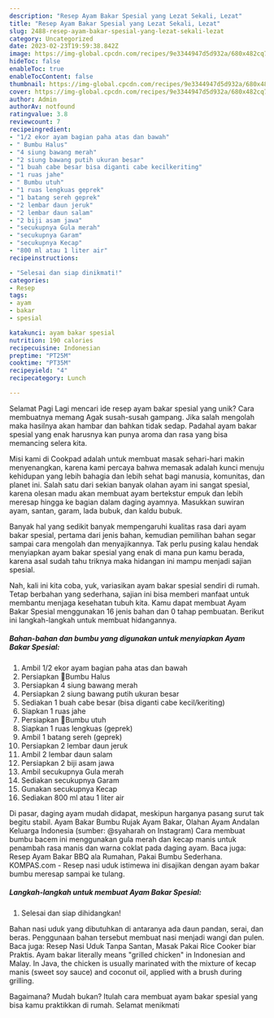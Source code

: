 ```yaml
---
description: "Resep Ayam Bakar Spesial yang Lezat Sekali, Lezat"
title: "Resep Ayam Bakar Spesial yang Lezat Sekali, Lezat"
slug: 2488-resep-ayam-bakar-spesial-yang-lezat-sekali-lezat
category: Uncategorized
date: 2023-02-23T19:59:38.842Z
image: https://img-global.cpcdn.com/recipes/9e3344947d5d932a/680x482cq70/ayam-bakar-spesial-foto-resep-utama.jpg
hideToc: false
enableToc: true
enableTocContent: false
thumbnail: https://img-global.cpcdn.com/recipes/9e3344947d5d932a/680x482cq70/ayam-bakar-spesial-foto-resep-utama.jpg
cover: https://img-global.cpcdn.com/recipes/9e3344947d5d932a/680x482cq70/ayam-bakar-spesial-foto-resep-utama.jpg
author: Admin
authorAv: notfound
ratingvalue: 3.8
reviewcount: 7
recipeingredient:
- "1/2 ekor ayam bagian paha atas dan bawah"
- " Bumbu Halus"
- "4 siung bawang merah"
- "2 siung bawang putih ukuran besar"
- "1 buah cabe besar bisa diganti cabe kecilkeriting"
- "1 ruas jahe"
- " Bumbu utuh"
- "1 ruas lengkuas geprek"
- "1 batang sereh geprek"
- "2 lembar daun jeruk"
- "2 lembar daun salam"
- "2 biji asam jawa"
- "secukupnya Gula merah"
- "secukupnya Garam"
- "secukupnya Kecap"
- "800 ml atau 1 liter air"
recipeinstructions:

- "Selesai dan siap dinikmati!"
categories:
- Resep
tags:
- ayam
- bakar
- spesial

katakunci: ayam bakar spesial 
nutrition: 190 calories
recipecuisine: Indonesian
preptime: "PT25M"
cooktime: "PT35M"
recipeyield: "4"
recipecategory: Lunch

---
```



Selamat Pagi Lagi mencari ide resep ayam bakar spesial yang unik? Cara membuatnya memang Agak susah-susah gampang. Jika salah mengolah maka hasilnya akan hambar dan bahkan tidak sedap. Padahal ayam bakar spesial yang enak harusnya kan punya aroma dan rasa yang bisa memancing selera kita.


Misi kami di Cookpad adalah untuk membuat masak sehari-hari makin menyenangkan, karena kami percaya bahwa memasak adalah kunci menuju kehidupan yang lebih bahagia dan lebih sehat bagi manusia, komunitas, dan planet ini. Salah satu dari sekian banyak olahan ayam ini sangat spesial, karena olesan madu akan membuat ayam bertekstur empuk dan lebih meresap hingga ke bagian dalam daging ayamnya. Masukkan suwiran ayam, santan, garam, lada bubuk, dan kaldu bubuk.

Banyak hal yang sedikit banyak mempengaruhi kualitas rasa dari ayam bakar spesial, pertama dari jenis bahan, kemudian pemilihan bahan segar sampai cara mengolah dan menyajikannya. Tak perlu pusing kalau hendak menyiapkan ayam bakar spesial yang enak di mana pun kamu berada, karena asal sudah tahu triknya maka hidangan ini mampu menjadi sajian spesial.


Nah, kali ini kita coba, yuk, variasikan ayam bakar spesial sendiri di rumah. Tetap berbahan yang sederhana, sajian ini bisa memberi manfaat untuk membantu menjaga kesehatan tubuh kita. Kamu dapat membuat Ayam Bakar Spesial menggunakan 16 jenis bahan dan 0 tahap pembuatan. Berikut ini langkah-langkah untuk membuat hidangannya.

<!--inarticleads1-->

##### Bahan-bahan dan bumbu yang digunakan untuk menyiapkan Ayam Bakar Spesial:

1. Ambil 1/2 ekor ayam bagian paha atas dan bawah
1. Persiapkan  🌷Bumbu Halus
1. Persiapkan 4 siung bawang merah
1. Persiapkan 2 siung bawang putih ukuran besar
1. Sediakan 1 buah cabe besar (bisa diganti cabe kecil/keriting)
1. Siapkan 1 ruas jahe
1. Persiapkan  🌷Bumbu utuh
1. Siapkan 1 ruas lengkuas (geprek)
1. Ambil 1 batang sereh (geprek)
1. Persiapkan 2 lembar daun jeruk
1. Ambil 2 lembar daun salam
1. Persiapkan 2 biji asam jawa
1. Ambil secukupnya Gula merah
1. Sediakan secukupnya Garam
1. Gunakan secukupnya Kecap
1. Sediakan 800 ml atau 1 liter air


Di pasar, daging ayam mudah didapat, meskipun harganya pasang surut tak begitu stabil. Ayam Bakar Bumbu Rujak Ayam Bakar, Olahan Ayam Andalan Keluarga Indonesia (sumber: @syaharah on Instagram) Cara membuat bumbu bacem ini menggunakan gula merah dan kecap manis untuk penambah rasa manis dan warna coklat pada daging ayam. Baca juga: Resep Ayam Bakar BBQ ala Rumahan, Pakai Bumbu Sederhana. KOMPAS.com - Resep nasi uduk istimewa ini disajikan dengan ayam bakar bumbu meresap sampai ke tulang. 

<!--inarticleads2-->

##### Langkah-langkah untuk membuat Ayam Bakar Spesial:


1. Selesai dan siap dihidangkan!

Bahan nasi uduk yang dibutuhkan di antaranya ada daun pandan, serai, dan beras. Penggunaan bahan tersebut membuat nasi menjadi wangi dan pulen. Baca juga: Resep Nasi Uduk Tanpa Santan, Masak Pakai Rice Cooker biar Praktis. Ayam bakar literally means &#34;grilled chicken&#34; in Indonesian and Malay. In Java, the chicken is usually marinated with the mixture of kecap manis (sweet soy sauce) and coconut oil, applied with a brush during grilling. 

Bagaimana? Mudah bukan? Itulah cara membuat ayam bakar spesial yang bisa kamu praktikkan di rumah. Selamat menikmati
